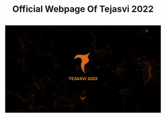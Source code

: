 # <div align="center"> Official Webpage Of Tejasvi 2022 </div>

<br>
<img src="assets/homepage.jpg">
